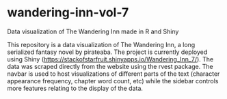 # wandering-inn-vol-7
Data visualization of The Wandering Inn made in R and Shiny

This repository is a data visualization of The Wandering Inn, a long serialized fantasy novel by pirateaba. 
The project is currently deployed using Shiny (https://stackofstarfruit.shinyapps.io/Wandering_Inn_7/). The
data was scraped directly from the website using the rvest package. The navbar is used to host visualizations
of different parts of the text (character appearance frequency, chapter word count, etc) while the sidebar 
controls more features relating to the display of the data. 
